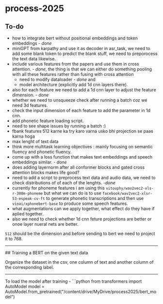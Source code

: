 # process-2025

## To-do 
- how to integrate bert without positional embeddings and token embeddings - *done*
- miniGPT from karpathy and use it as decoder in asr_task, we need to add some blank token to predict the blank stuff, we need to preporocess the text data likewise.
- include various features from the papers and use them in cross attention. - *done*, the thing is that we can either do something pooling with all these features rather than fusing with cross attention
    - need to modify dataloader - *done* and 
    - model architecture (explicitly add 1d cnn layers there). 
- also for each feature we need to add a 1d cnn layer to adjust the feature dimension. - *done*
- whether we need to unsqueeze check after running a batch coz we need 3d features.
- check the input dimension of each feature to add the parameter in 1d cnn.
- add phonetic feature loading script.
- need to see shape issues by running a batch :)
- fbank features 512 karne ka try karo varna usko bhi projection se paas karna hoga
- max lenght of text data
- think more multitask learning objectives : mainly focusing on semantic fluency and phonetic fluency.
- come up with a loss function that makes text embeddings and speech embeddings similar. - *done*
- does adding layernorm after all conformer blocks and gated cross attention blocks makes life good?
- need to add a script to preprocess text data and audio data, we need to check distributions of of each of the lenghts. -*done*
- currently for phoneme features i am using this `vitouphy/wav2vec2-xls-r-300m-phoneme` but what we can do is to use `facebook/wav2vec2-xlsr-53-espeak-cv-ft` to generate phonetic transcriptions and then use `vinai/xphonebert-base` to produce some speech features.
- what augmentations can we apply together, what effect do they have if aplied together.
- also we need to check whether 1d cnn feture projections are better or onoe layer nueral nets are better.


`512` should be the dimension and before sending to bert we need to project it to 768.

<hr>
## Training a BERT on the given text data

Organize the dataset in the csv, one column of text and another column of the corresponding label.
<hr>
To load the model after training - 
```python
from transformers import AutoModel
model = AutoModel.from_pretrained("/content/drive/MyDrive/process2025/bert_model")